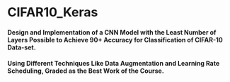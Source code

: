 # CIFAR10_Keras
#### Design and Implementation of a CNN Model with the Least Number of Layers Possible to Achieve 90+ Accuracy for Classification of CIFAR-10 Data-set.
#### Using Different Techniques Like Data Augmentation and Learning Rate Scheduling, Graded as the Best Work of the Course.
